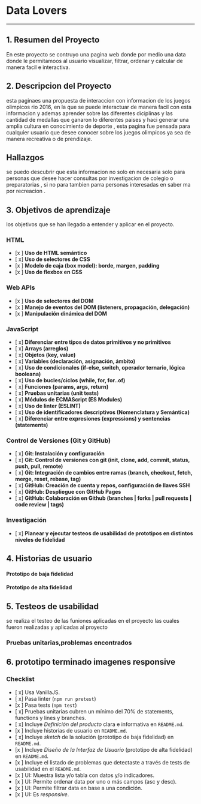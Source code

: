 # Data Lovers

***

## 1. Resumen del Proyecto
En este proyecto se contruyo una pagina web donde por medio una data donde le permitamoos al usuario visualizar, filtrar, ordenar y calcular de manera facil e interactiva.

## 2. Descripcion del Proyecto
esta  paginaes una propuesta de interaccion con informacion de los juegos olimpicos rio 2016, en la  que se puede interactuar de manera facil con esta  informacion y ademas aprender sobre las diferentes diciplinas y las cantidad de medallas que ganaron lo diferentes paises y haci generar una amplia cultura en conocimiento de deporte , esta  pagina  fue  pensada  para  cualquier  usuario que  desee  conocer  sobre  los  juegos  olimpicos  ya sea  de manera  recreativa  o de prendizaje.
## Hallazgos
se puedo descubrir que esta  informacion no solo en necesaria solo para  personas que desee hacer  consultas  por  investigacion de colegio o preparatorias , si no para tambien parra  personas  interesadas  en saber  ma por  recreacion .

## 3. Objetivos de aprendizaje
los objetivos que se han llegado a entender y aplicar en el proyecto.

### HTML

- [x ] **Uso de HTML semántico**
- [ x] **Uso de selectores de CSS**
- [x ] **Modelo de caja (box model): borde, margen, padding**
- [x ] **Uso de flexbox en CSS**

### Web APIs

- [x ] **Uso de selectores del DOM**
- [x ] **Manejo de eventos del DOM (listeners, propagación, delegación)**
- [x ] **Manipulación dinámica del DOM**

 ### JavaScript

- [ x] **Diferenciar entre tipos de datos primitivos y no primitivos**
- [ x] **Arrays (arreglos)**
- [ x] **Objetos (key, value)**
- [ x] **Variables (declaración, asignación, ámbito)**
- [ x] **Uso de condicionales (if-else, switch, operador ternario, lógica booleana)**
- [ x] **Uso de bucles/ciclos (while, for, for..of)**
- [ x] **Funciones (params, args, return)**
- [ x] **Pruebas unitarias (unit tests)**
- [ x] **Módulos de ECMAScript (ES Modules)**
- [ x] **Uso de linter (ESLINT)**
- [ x] **Uso de identificadores descriptivos (Nomenclatura y Semántica)**
- [ x] **Diferenciar entre expresiones (expressions) y sentencias (statements)**

### Control de Versiones (Git y GitHub)

- [ x] **Git: Instalación y configuración**
- [ x] **Git: Control de versiones con git (init, clone, add, commit, status, push, pull, remote)**
- [ x] **Git: Integración de cambios entre ramas (branch, checkout, fetch, merge, reset, rebase, tag)**
- [ x] **GitHub: Creación de cuenta y repos, configuración de llaves SSH**
- [ x] **GitHub: Despliegue con GitHub Pages**
- [ x] **GitHub: Colaboración en Github (branches | forks | pull requests | code review | tags)**

### Investigación

- [ x] **Planear y ejecutar testeos de usabilidad de prototipos en distintos niveles de fidelidad**


## 4. Historias de usuario



#### Prototipo de baja fidelidad


#### Prototipo de alta fidelidad


## 5. Testeos de usabilidad

se realiza el testeo de las funiones aplicadas en el proyecto las  cuales  fueron realizadas y aplicadas al proyecto


### Pruebas unitarias,problemas encontrados

## 6. prototipo terminado imagenes responsive



### Checklist

* [ x] Usa VanillaJS.
* [ x] Pasa linter (`npm run pretest`)
* [x ] Pasa tests (`npm test`)
* [ x] Pruebas unitarias cubren un mínimo del 70% de statements, functions y
  lines y branches.
* [ x] Incluye _Definición del producto_ clara e informativa en `README.md`.
* [x ] Incluye historias de usuario en `README.md`.
* [ x] Incluye _sketch_ de la solución (prototipo de baja fidelidad) en
  `README.md`.
* [x ] Incluye _Diseño de la Interfaz de Usuario_ (prototipo de alta fidelidad)
  en `README.md`.
* [x ] Incluye el listado de problemas que detectaste a través de tests de
  usabilidad en el `README.md`.
* [x ] UI: Muestra lista y/o tabla con datos y/o indicadores.
* [x ] UI: Permite ordenar data por uno o más campos (asc y desc).
* [x ] UI: Permite filtrar data en base a una condición.
* [x ] UI: Es _responsive_.

